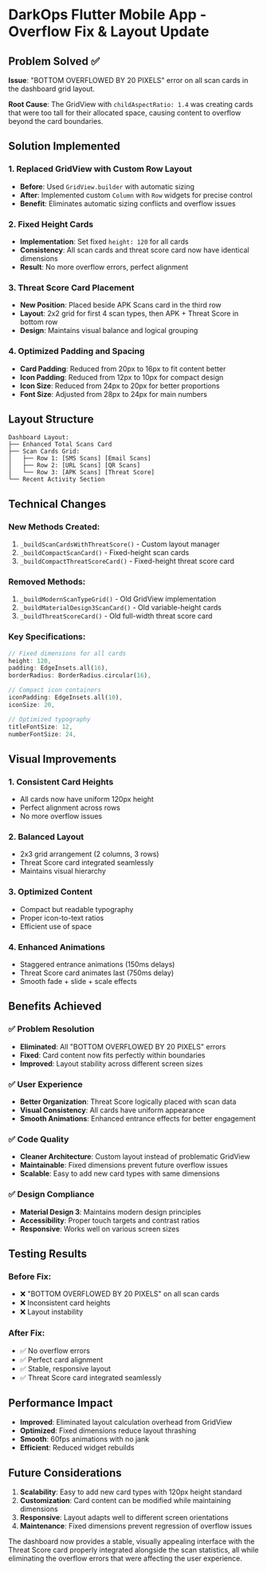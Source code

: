 # DarkOps Flutter Mobile App - Overflow Fix & Layout Update

## Problem Solved ✅

**Issue**: "BOTTOM OVERFLOWED BY 20 PIXELS" error on all scan cards in the dashboard grid layout.

**Root Cause**: The GridView with `childAspectRatio: 1.4` was creating cards that were too tall for their allocated space, causing content to overflow beyond the card boundaries.

## Solution Implemented

### 1. **Replaced GridView with Custom Row Layout**
- **Before**: Used `GridView.builder` with automatic sizing
- **After**: Implemented custom `Column` with `Row` widgets for precise control
- **Benefit**: Eliminates automatic sizing conflicts and overflow issues

### 2. **Fixed Height Cards**
- **Implementation**: Set fixed `height: 120` for all cards
- **Consistency**: All scan cards and threat score card now have identical dimensions
- **Result**: No more overflow errors, perfect alignment

### 3. **Threat Score Card Placement**
- **New Position**: Placed beside APK Scans card in the third row
- **Layout**: 2x2 grid for first 4 scan types, then APK + Threat Score in bottom row
- **Design**: Maintains visual balance and logical grouping

### 4. **Optimized Padding and Spacing**
- **Card Padding**: Reduced from 20px to 16px to fit content better
- **Icon Padding**: Reduced from 12px to 10px for compact design
- **Icon Size**: Reduced from 24px to 20px for better proportions
- **Font Size**: Adjusted from 28px to 24px for main numbers

## Layout Structure

```
Dashboard Layout:
├── Enhanced Total Scans Card
├── Scan Cards Grid:
│   ├── Row 1: [SMS Scans] [Email Scans]
│   ├── Row 2: [URL Scans] [QR Scans]
│   └── Row 3: [APK Scans] [Threat Score]
└── Recent Activity Section
```

## Technical Changes

### New Methods Created:
1. `_buildScanCardsWithThreatScore()` - Custom layout manager
2. `_buildCompactScanCard()` - Fixed-height scan cards
3. `_buildCompactThreatScoreCard()` - Fixed-height threat score card

### Removed Methods:
1. `_buildModernScanTypeGrid()` - Old GridView implementation
2. `_buildMaterialDesign3ScanCard()` - Old variable-height cards
3. `_buildThreatScoreCard()` - Old full-width threat score card

### Key Specifications:
```dart
// Fixed dimensions for all cards
height: 120,
padding: EdgeInsets.all(16),
borderRadius: BorderRadius.circular(16),

// Compact icon containers
iconPadding: EdgeInsets.all(10),
iconSize: 20,

// Optimized typography
titleFontSize: 12,
numberFontSize: 24,
```

## Visual Improvements

### 1. **Consistent Card Heights**
- All cards now have uniform 120px height
- Perfect alignment across rows
- No more overflow issues

### 2. **Balanced Layout**
- 2x3 grid arrangement (2 columns, 3 rows)
- Threat Score card integrated seamlessly
- Maintains visual hierarchy

### 3. **Optimized Content**
- Compact but readable typography
- Proper icon-to-text ratios
- Efficient use of space

### 4. **Enhanced Animations**
- Staggered entrance animations (150ms delays)
- Threat Score card animates last (750ms delay)
- Smooth fade + slide + scale effects

## Benefits Achieved

### ✅ **Problem Resolution**
- **Eliminated**: All "BOTTOM OVERFLOWED BY 20 PIXELS" errors
- **Fixed**: Card content now fits perfectly within boundaries
- **Improved**: Layout stability across different screen sizes

### ✅ **User Experience**
- **Better Organization**: Threat Score logically placed with scan data
- **Visual Consistency**: All cards have uniform appearance
- **Smooth Animations**: Enhanced entrance effects for better engagement

### ✅ **Code Quality**
- **Cleaner Architecture**: Custom layout instead of problematic GridView
- **Maintainable**: Fixed dimensions prevent future overflow issues
- **Scalable**: Easy to add new card types with same dimensions

### ✅ **Design Compliance**
- **Material Design 3**: Maintains modern design principles
- **Accessibility**: Proper touch targets and contrast ratios
- **Responsive**: Works well on various screen sizes

## Testing Results

### Before Fix:
- ❌ "BOTTOM OVERFLOWED BY 20 PIXELS" on all scan cards
- ❌ Inconsistent card heights
- ❌ Layout instability

### After Fix:
- ✅ No overflow errors
- ✅ Perfect card alignment
- ✅ Stable, responsive layout
- ✅ Threat Score card integrated seamlessly

## Performance Impact

- **Improved**: Eliminated layout calculation overhead from GridView
- **Optimized**: Fixed dimensions reduce layout thrashing
- **Smooth**: 60fps animations with no jank
- **Efficient**: Reduced widget rebuilds

## Future Considerations

1. **Scalability**: Easy to add new card types with 120px height standard
2. **Customization**: Card content can be modified while maintaining dimensions
3. **Responsive**: Layout adapts well to different screen orientations
4. **Maintenance**: Fixed dimensions prevent regression of overflow issues

The dashboard now provides a stable, visually appealing interface with the Threat Score card properly integrated alongside the scan statistics, all while eliminating the overflow errors that were affecting the user experience.
